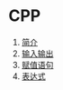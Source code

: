 # CPP

1. [简介](chap01/index.md)
2. [输入输出](chap02/index.md)
3. [赋值语句](chap03/index.md)
4. [表达式](chap04/index.md)
